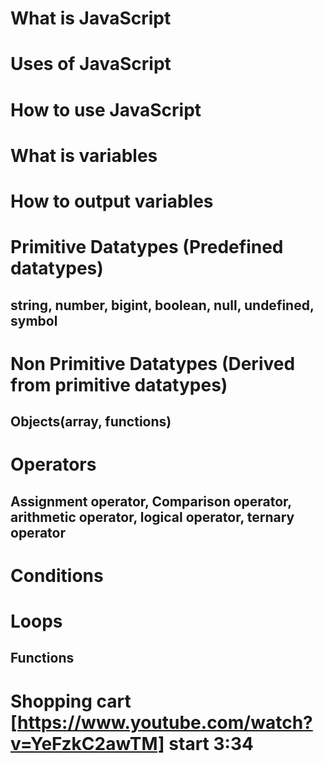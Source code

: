 # What is JavaScript
# Uses of JavaScript
# How to use JavaScript
# What is variables
# How to output variables
# Primitive Datatypes (Predefined datatypes)
## string, number, bigint, boolean, null, undefined, symbol 
# Non Primitive Datatypes (Derived from primitive datatypes)
## Objects(array, functions)
# Operators
## Assignment operator, Comparison operator, arithmetic operator, logical operator, ternary operator
# Conditions
# Loops
## Functions
# Shopping cart [https://www.youtube.com/watch?v=YeFzkC2awTM] start 3:34